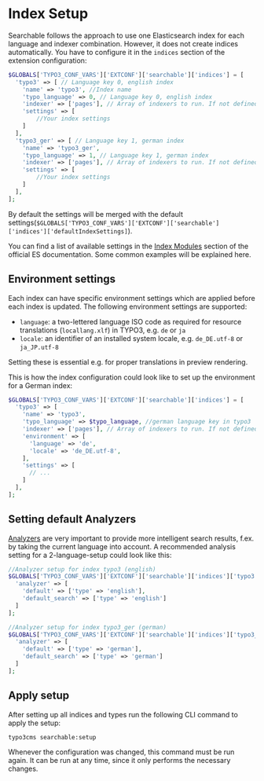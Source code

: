 # Index Setup

Searchable follows the approach to use one Elasticsearch index for each language and indexer combination. However, it does not create indices automatically.
You have to configure it in the `indices` section of the extension configuration:

```php
$GLOBALS['TYPO3_CONF_VARS']['EXTCONF']['searchable']['indices'] = [
  'typo3' => [ // Language key 0, english index
    'name' => 'typo3', //Index name
    'typo_language' => 0, // Language key 0, english index
    'indexer' => ['pages'], // Array of indexers to run. If not defined all indexer will be executed
    'settings' => [
        //Your index settings
    ]
  ],
  'typo3_ger' => [ // Language key 1, german index
    'name' => 'typo3_ger',
    'typo_language' => 1, // Language key 1, german index
    'indexer' => ['pages'], // Array of indexers to run. If not defined all indexer will be executed
    'settings' => [
        //Your index settings
    ]
  ],
];
```

By default the settings will be merged with the default settings(`$GLOBALS['TYPO3_CONF_VARS']['EXTCONF']['searchable']['indices']['defaultIndexSettings]`).

You can find a list of available settings in the [Index Modules](https://www.elastic.co/guide/en/elasticsearch/reference/current/index-modules.html) section of the official ES documentation. Some common examples will be explained here.

## Environment settings

Each index can have specific environment settings which are applied before each index is updated. The following environment settings are supported:

* `language`: a two-lettered language ISO code as required for resource translations (`locallang.xlf`) in TYPO3, e.g. `de` or `ja`
* `locale`: an identifier of an installed system locale, e.g. `de_DE.utf-8` or `ja_JP.utf-8`

Setting these is essential e.g. for proper translations in preview rendering.

This is how the index configuration could look like to set up the environment for a German index:

```php
$GLOBALS['TYPO3_CONF_VARS']['EXTCONF']['searchable']['indices'] = [
  'typo3' => [
    'name' => 'typo3',
    'typo_language' => $typo_language, //german language key in typo3
    'indexer' => ['pages'], // Array of indexers to run. If not defined all indexer will be executed
    'environment' => [
      'language' => 'de',
      'locale' => 'de_DE.utf-8',
    ],
    'settings' => [
      // ...
    ]
  ],
];
```

## Setting default Analyzers

[Analyzers](https://www.elastic.co/guide/en/elasticsearch/reference/current/analysis.html) are very important to provide more intelligent search results, f.ex. by taking the current language into account. A recommended analysis setting for a 2-language-setup could look like this:
```php
//Analyzer setup for index typo3 (english)
$GLOBALS['TYPO3_CONF_VARS']['EXTCONF']['searchable']['indices']['typo3']['settings']['analysis'] = [
  'analyzer' => [
    'default' => ['type' => 'english'],
    'default_search' => ['type' => 'english']
  ]
];

//Analyzer setup for index typo3_ger (german)
$GLOBALS['TYPO3_CONF_VARS']['EXTCONF']['searchable']['indices']['typo3_ger']['settings']['analysis'] = [
  'analyzer' => [
    'default' => ['type' => 'german'],
    'default_search' => ['type' => 'german']
  ]
];
```

## Apply setup

After setting up all indices and types run the following CLI command to apply the setup:

    typo3cms searchable:setup

Whenever the configuration was changed, this command must be run again. It can be run at any time, since it only performs the necessary changes.
